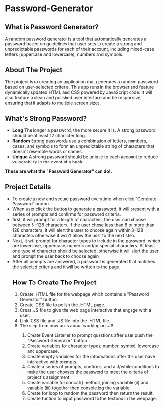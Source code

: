# Password-Generator
<h2>What is Password Generator?</h2>
<p>A random password generator is a tool that automatically generates a password based on guidelines that user sets to create a strong and unpredictable passwords for each of their account, including mixed-case letters (uppercase and lowercase), numbers and symbols. </P>
<h2>About The Project</h2>
<p>The project is to creating an application that generates a random password based on user-selected criteria. This app runs in the browser and feature dynamically updated HTML and CSS powered by JavaScript code. It will also feature a clean and polished user interface and be responsive, ensuring that it adapts to multiple screen sizes.</P>
<h2>What's Strong Password?</h2>
<ul>
  <li><strong>Long</strong> The longer a password, the more secure it is. A strong password should be at least 12 character long.</li>
  <li><strong>Random</strong> Strong passwords use a combination of letters, numbers, cases, and symbols to form an unpredictable string of characters that doesn't resemble words or names.</li>
  <li><strong>Unique</strong> A strong password should be unique to each account to reduce vulnerability in the event of a hack.</li>
</ul>
<p><b>These are what the "Password Generator" can do!.</b></p>
<h2>Project Details</h2>
<ul>
  <li>To create a new and secure password everytime when click "Generate Password" button</li>
  <li>When user click the button to generate a password, it will present with a series of prompts and confirms for password criteria.</li>
  <li>first, it will prompt for a length of characters, the user can choose between 8 -128 characters. If the user chose less than 8 or more than 128 characters, it will alert the user to choose again within 8-128 characters otherwise it won't allow the user to the next step.</li>
  <li>Next, it will prompt for character types to include in the password, which are lowercase, uppercase, numeric and/or special characters. At least one type of character should be selected, otherwise it will alert the user and prompt the user back to choose again.</li>
  <li>After all prompts are answered, a password is generated that matches the selected criteria and it will be written to the page.</li>
  </0l>
  
<h2>How To Create The Project</h2>
 
  <ol>
  <li>Create .HTML file for the webpage which contains a "Password Generator" button.</li>
  <li>Create .CSS file to polish the .HTML page.</li>
  <li>Creat .JS file to give the web page interactive that engage with a user.</li>
  <li>Link .CSS file and .JS file into the .HTML file.</li>
  <li>The step from now on is about working on .JS. </li>
  <ol>
  <li>Create Event Listener to prompt questions after user push the "Password Generator" button.</li>
  <li>Create variables for character types; number, symbol, lowercase and uppercase.</li>
  <li>Create empty variables for the informations after the user have interactive with prompts.</li>
  <li>Create a series of prompts, confirms, and a if/while conditions to make the user chooses the password to meet the criteria of project's assignment. </li>
  <li>Create variable for concat() method, joining variable (ii) and variable (iii) together then console.log the variable.</li>
  <li>Create for loop to random the password then return the result.</li>
  <li>Create funtion to input password to the textbox in the webpage.</li>
 </ol>
</ol>
